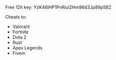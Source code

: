 Free 12h key: YzK46lHP1PnRiul2Hm96d3Jp89p5B2

Cheats to:
- Valorant
- Fortnite
- Dota 2
- Rust
- Apex Legends
- Fivem
